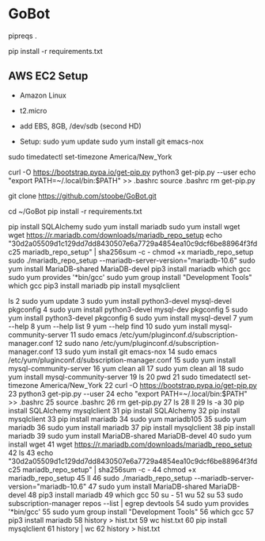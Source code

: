 # GoBot

pipreqs .

pip install -r requirements.txt


## AWS EC2 Setup
* Amazon Linux
* t2.micro
* add EBS, 8GB, /dev/sdb (second HD)

* Setup:
sudo yum update
sudo yum install git emacs-nox 

sudo timedatectl set-timezone America/New_York

curl -O https://bootstrap.pypa.io/get-pip.py
python3 get-pip.py --user
echo "export PATH=~/.local/bin:\$PATH" >> .bashrc
source .bashrc
rm get-pip.py

git clone https://github.com/stoobe/GoBot.git

cd ~/GoBot
pip install -r requirements.txt





pip install SQLAlchemy
sudo yum install mariadb
sudo yum install wget
wget https://r.mariadb.com/downloads/mariadb_repo_setup
echo "30d2a05509d1c129dd7dd8430507e6a7729a4854ea10c9dcf6be88964f3fdc25  mariadb_repo_setup"     | sha256sum -c -
chmod +x mariadb_repo_setup
sudo ./mariadb_repo_setup    --mariadb-server-version="mariadb-10.6"
sudo yum install MariaDB-shared MariaDB-devel
pip3 install mariadb
which gcc
sudo yum provides '*bin/gcc'
sudo yum group install "Development Tools"
which gcc
pip3 install mariadb
pip install mysqlclient











 ls
    2  sudo yum update
    3  sudo yum install python3-devel mysql-devel pkgconfig
    4  sudo yum install python3-devel mysql-dev pkgconfig
    5  sudo yum install python3-devel pkgconfig
    6  sudo yum install mysql-devel
    7  yum --help
    8  yum --help list
    9  yum --help find
   10  sudo yum install mysql-community-server
   11  sudo emacs /etc/yum/pluginconf.d/subscription-manager.conf
   12  sudo nano /etc/yum/pluginconf.d/subscription-manager.conf
   13  sudo yum install git emacs-nox
   14  sudo emacs /etc/yum/pluginconf.d/subscription-manager.conf
   15  sudo yum install mysql-community-server
   16  yum clean all
   17  sudo yum clean all
   18  sudo yum install mysql-community-server
   19  ls
   20  pwd
   21  sudo timedatectl set-timezone America/New_York
   22  curl -O https://bootstrap.pypa.io/get-pip.py
   23  python3 get-pip.py --user
   24  echo "export PATH=~/.local/bin:\$PATH" >> .bashrc
   25  source .bashrc
   26  rm get-pip.py
   27  ls
   28  ll
   29  ls -a
   30  pip install SQLAlchemy mysqlclient
   31  pip install SQLAlchemy
   32  pip install mysqlclient
   33  pip install mariadb
   34  sudo yum mariadb105
   35  sudo yum mariadb
   36  sudo yum install mariadb
   37  pip install mysqlclient
   38  pip install mariadb
   39  sudo yum install MariaDB-shared MariaDB-devel
   40  sudo yum install wget
   41  wget https://r.mariadb.com/downloads/mariadb_repo_setup
   42  ls
   43  echo "30d2a05509d1c129dd7dd8430507e6a7729a4854ea10c9dcf6be88964f3fdc25  mariadb_repo_setup"     | sha256sum -c -
   44  chmod +x mariadb_repo_setup
   45  ll
   46  sudo ./mariadb_repo_setup    --mariadb-server-version="mariadb-10.6"
   47  sudo yum install MariaDB-shared MariaDB-devel
   48  pip3 install mariadb
   49  which gcc
   50  su -
   51  wu
   52  su
   53  sudo subscription-manager repos --list | egrep devtools
   54  sudo yum provides '*bin/gcc'
   55  sudo yum group install "Development Tools"
   56  which gcc
   57  pip3 install mariadb
   58  history > hist.txt
   59  wc hist.txt
   60  pip install mysqlclient
   61  history | wc
   62  history > hist.txt